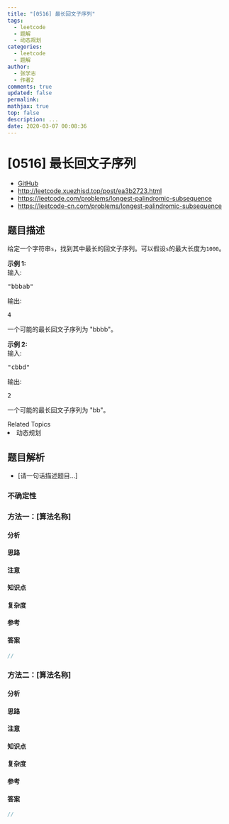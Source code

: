 ```yaml
---
title: "[0516] 最长回文子序列"
tags:
  - leetcode
  - 题解
  - 动态规划
categories:
  - leetcode
  - 题解
author:
  - 张学志
  - 作者2
comments: true
updated: false
permalink:
mathjax: true
top: false
description: ...
date: 2020-03-07 00:08:36
---
```



# [0516] 最长回文子序列
* [GitHub](https://github.com/algoboy101/LeetCodeCrowdsource/tree/master/_posts/QA/%5B0516%5D%20%E6%9C%80%E9%95%BF%E5%9B%9E%E6%96%87%E5%AD%90%E5%BA%8F%E5%88%97.md)
* http://leetcode.xuezhisd.top/post/ea3b2723.html
* https://leetcode.com/problems/longest-palindromic-subsequence
* https://leetcode-cn.com/problems/longest-palindromic-subsequence


## 题目描述

<p>给定一个字符串<code>s</code>，找到其中最长的回文子序列。可以假设<code>s</code>的最大长度为<code>1000</code>。</p>

<p><strong>示例 1:</strong><br />
输入:</p>

<pre>
&quot;bbbab&quot;
</pre>

<p>输出:</p>

<pre>
4
</pre>

<p>一个可能的最长回文子序列为 &quot;bbbb&quot;。</p>

<p><strong>示例 2:</strong><br />
输入:</p>

<pre>
&quot;cbbd&quot;
</pre>

<p>输出:</p>

<pre>
2
</pre>

<p>一个可能的最长回文子序列为 &quot;bb&quot;。</p>
<div><div>Related Topics</div><div><li>动态规划</li></div></div>


## 题目解析
* [请一句话描述题目...]

### 不确定性


### 方法一：[算法名称]

#### 分析

#### 思路

#### 注意

#### 知识点

#### 复杂度

#### 参考

#### 答案

```cpp
//
```


### 方法二：[算法名称]

#### 分析

#### 思路

#### 注意

#### 知识点

#### 复杂度

#### 参考

#### 答案

```cpp
//
```


